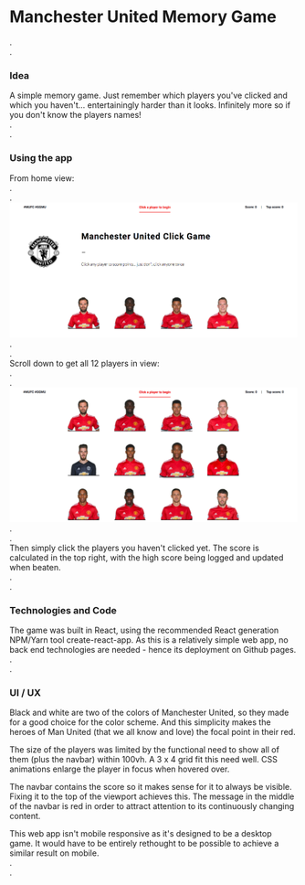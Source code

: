 # Manchester United Memory Game
.\
.
### Idea

A simple memory game. Just remember which players you've clicked and which you haven't... entertainingly harder than it looks. Infinitely more so if you don't know the players names!\
.\
.
### Using the app

From home view:\
.\
.
![alt text](src/images/homeView.png "Initial view")\
.\
.\
Scroll down to get all 12 players in view:\
.\
.
![alt text](src/images/all12View.png "All 12 view")\
.\
.\
Then simply click the players you haven't clicked yet. The score is calculated in the top right, with the high score being logged and updated when beaten.\
.\
.
### Technologies and Code

The game was built in React, using the recommended React generation NPM/Yarn tool create-react-app. As this is a relatively simple web app, no back end technologies are needed - hence its deployment on Github pages.\
.\
.
### UI / UX

Black and white are two of the colors of Manchester United, so they made for a good choice for the color scheme. And this simplicity makes the heroes of Man United (that we all know and love) the focal point in their red.

The size of the players was limited by the functional need to show all of them (plus the navbar) within 100vh. A 3 x 4 grid fit this need well. CSS animations enlarge the player in focus when hovered over.

The navbar contains the score so it makes sense for it to always be visible. Fixing it to the top of the viewport achieves this. The message in the middle of the navbar is red in order to attract attention to its continuously changing content.

This web app isn't mobile responsive as it's designed to be a desktop game. It would have to be entirely rethought to be possible to achieve a similar result on mobile.\
.\
.

